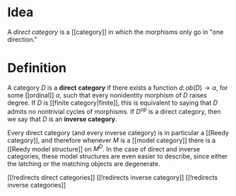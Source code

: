 # Idea

A *direct category* is a [[category]] in which the morphisms only go in "one direction."

# Definition

A category $D$ is a **direct category** if there exists a function $d\colon ob(D)\to \alpha$, for some [[ordinal]] $\alpha$, such that every nonidentity morphism of $D$ raises degree.  If $D$ is [[finite category|finite]], this is equivalent to saying that $D$ admits no nontrivial cycles of morphisms.  If $D^{op}$ is a direct category, then we say that $D$ is an **inverse category**.

Every direct category (and every inverse category) is in particular a [[Reedy category]], and therefore whenever $M$ is a [[model category]] there is a [[Reedy model structure]] on $M^D$.  In the case of direct and inverse categories, these model structures are even easier to describe, since either the latching or the matching objects are degenerate.

[[!redirects direct categories]]
[[!redirects inverse category]]
[[!redirects inverse categories]]
